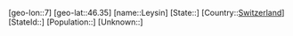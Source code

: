 ﻿---
location: [46.35,7]
type: City
tags:
- geo/City


SpocWebEntityId: 31971
isDeleted: false
confidential: public

---
[geo-lon::7]
[geo-lat::46.35]
[name::Leysin]
[State::]
[Country::[Switzerland](geo/Continent/Europe/Switzerland.md)]
[StateId::]
[Population::]
[Unknown::]

